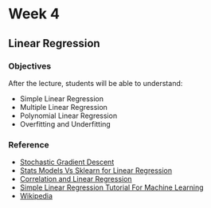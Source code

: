 # Week 4
## Linear Regression
### Objectives
After the lecture, students will be able to understand:  
- Simple Linear Regression  
- Multiple Linear Regression  
- Polynomial Linear Regression  
- Overfitting and Underfitting  

### Reference  
- [Stochastic Gradient Descent](http://learning.coderschool.vn/course_videos/data_devc/youtube/vMh0zPT0tLI?title=Stochastic+Gradient+Descent)
- [Stats Models Vs Sklearn for Linear Regression](https://becominghuman.ai/stats-models-vs-sklearn-for-linear-regression-f19df95ad99b)
- [Correlation and Linear Regression](http://www.biostathandbook.com/linearregression.html)
- [Simple Linear Regression Tutorial For Machine Learning](https://machinelearningmastery.com/simple-linear-regression-tutorial-for-machine-learning/)
- [Wikipedia](https://en.wikipedia.org/wiki/Linear_regression)
